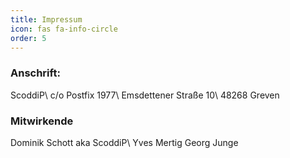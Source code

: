 ```yaml
---
title: Impressum
icon: fas fa-info-circle
order: 5
---
```


### Anschrift:

ScoddiP\\
c/o Postfix 1977\\
Emsdettener Straße 10\\
48268 Greven

### Mitwirkende

Dominik Schott aka ScoddiP\\
Yves Mertig
Georg Junge
